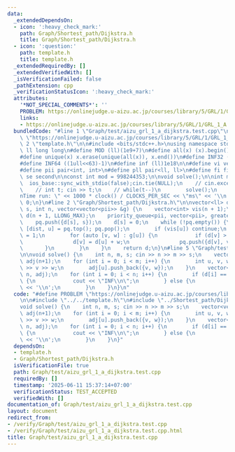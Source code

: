 ```yaml
---
data:
  _extendedDependsOn:
  - icon: ':heavy_check_mark:'
    path: Graph/Shortest_path/Dijkstra.h
    title: Graph/Shortest_path/Dijkstra.h
  - icon: ':question:'
    path: template.h
    title: template.h
  _extendedRequiredBy: []
  _extendedVerifiedWith: []
  _isVerificationFailed: false
  _pathExtension: cpp
  _verificationStatusIcon: ':heavy_check_mark:'
  attributes:
    '*NOT_SPECIAL_COMMENTS*': ''
    PROBLEM: https://onlinejudge.u-aizu.ac.jp/courses/library/5/GRL/1/GRL_1_A
    links:
    - https://onlinejudge.u-aizu.ac.jp/courses/library/5/GRL/1/GRL_1_A
  bundledCode: "#line 1 \"Graph/test/aizu_grl_1_a_dijkstra.test.cpp\"\n#define PROBLEM\
    \ \"https://onlinejudge.u-aizu.ac.jp/courses/library/5/GRL/1/GRL_1_A\"\n\n#line\
    \ 2 \"template.h\"\n\n#include <bits/stdc++.h>\nusing namespace std;\n \n#define\
    \ ll long long\n#define MOD (ll)(1e9+7)\n#define all(x) (x).begin(),(x).end()\n\
    #define unique(x) x.erase(unique(all(x)), x.end())\n#define INF32 ((1ull<<31)-1)\n\
    #define INF64 ((1ull<<63)-1)\n#define inf (ll)1e18\n\n#define vi vector<int>\n\
    #define pii pair<int, int>\n#define pll pair<ll, ll>\n#define fi first\n#define\
    \ se second\n\nconst int mod = 998244353;\n\nvoid solve();\n\nint main(){\n  \
    \  ios_base::sync_with_stdio(false);cin.tie(NULL);\n    // cin.exceptions(cin.failbit);\n\
    \    // int t; cin >> t;\n    // while(t--)\n        solve();\n    cerr << \"\\\
    nTime run: \" << 1000 * clock() / CLOCKS_PER_SEC << \"ms\" << '\\n';\n    return\
    \ 0;\n}\n#line 2 \"Graph/Shortest_path/Dijkstra.h\"\n\nvector<ll> dijkstra(int\
    \ s, int n, vector<vector<pii>> &g) {\n    vector<int> vis(n + 1);\n    vector<ll>\
    \ d(n + 1, LLONG_MAX);\n    priority_queue<pii, vector<pii>, greater<pii>> pq;\n\
    \    pq.push({d[s], s});\n    d[s] = 0;\n    while (!pq.empty()) {\n        auto\
    \ [dist, u] = pq.top(); pq.pop();\n        if (vis[u]) continue;\n        vis[u]\
    \ = 1;\n        for (auto [v, w] : g[u]) {\n            if (d[v] > d[u] + w) {\n\
    \                d[v] = d[u] + w;\n                pq.push({d[v], v});\n     \
    \       }\n        }\n    }\n    return d;\n}\n#line 5 \"Graph/test/aizu_grl_1_a_dijkstra.test.cpp\"\
    \n\nvoid solve() {\n    int n, m, s; cin >> n >> m >> s;\n    vector<vector<pii>>\
    \ adj(n+1);\n    for (int i = 0; i < m; i++) {\n        int u, v, w; cin >> u\
    \ >> v >> w;\n        adj[u].push_back({v, w});\n    }\n    vector<ll> d = dijkstra(s,\
    \ n, adj);\n    for (int i = 0; i < n; i++) {\n        if (d[i] == LLONG_MAX)\
    \ {\n            cout << \"INF\\n\";\n        } else {\n            cout << d[i]\
    \ << '\\n';\n        }\n    }\n}\n"
  code: "#define PROBLEM \"https://onlinejudge.u-aizu.ac.jp/courses/library/5/GRL/1/GRL_1_A\"\
    \n\n#include \"../../template.h\"\n#include \"../Shortest_path/Dijkstra.h\"\n\n\
    void solve() {\n    int n, m, s; cin >> n >> m >> s;\n    vector<vector<pii>>\
    \ adj(n+1);\n    for (int i = 0; i < m; i++) {\n        int u, v, w; cin >> u\
    \ >> v >> w;\n        adj[u].push_back({v, w});\n    }\n    vector<ll> d = dijkstra(s,\
    \ n, adj);\n    for (int i = 0; i < n; i++) {\n        if (d[i] == LLONG_MAX)\
    \ {\n            cout << \"INF\\n\";\n        } else {\n            cout << d[i]\
    \ << '\\n';\n        }\n    }\n}"
  dependsOn:
  - template.h
  - Graph/Shortest_path/Dijkstra.h
  isVerificationFile: true
  path: Graph/test/aizu_grl_1_a_dijkstra.test.cpp
  requiredBy: []
  timestamp: '2025-06-11 15:37:14+07:00'
  verificationStatus: TEST_ACCEPTED
  verifiedWith: []
documentation_of: Graph/test/aizu_grl_1_a_dijkstra.test.cpp
layout: document
redirect_from:
- /verify/Graph/test/aizu_grl_1_a_dijkstra.test.cpp
- /verify/Graph/test/aizu_grl_1_a_dijkstra.test.cpp.html
title: Graph/test/aizu_grl_1_a_dijkstra.test.cpp
---
```

